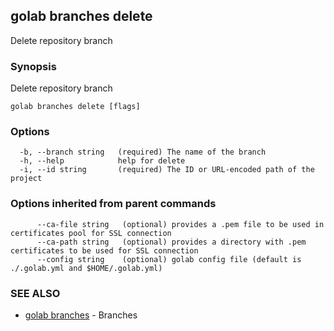 ## golab branches delete

Delete repository branch

### Synopsis


Delete repository branch

```
golab branches delete [flags]
```

### Options

```
  -b, --branch string   (required) The name of the branch
  -h, --help            help for delete
  -i, --id string       (required) The ID or URL-encoded path of the project
```

### Options inherited from parent commands

```
      --ca-file string   (optional) provides a .pem file to be used in certificates pool for SSL connection
      --ca-path string   (optional) provides a directory with .pem certificates to be used for SSL connection
      --config string    (optional) golab config file (default is ./.golab.yml and $HOME/.golab.yml)
```

### SEE ALSO
* [golab branches](golab_branches.md)	 - Branches


